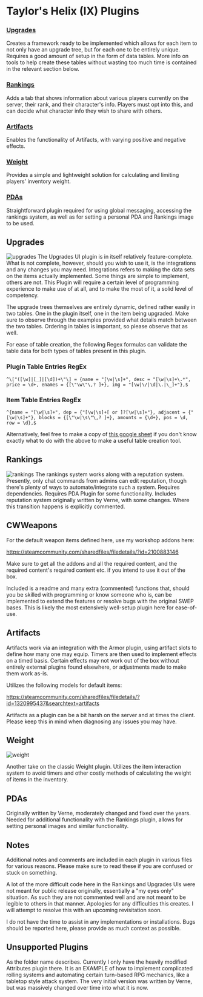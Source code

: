 # Taylor's Helix (IX) Plugins

### [Upgrades](#upgrades)
Creates a framework ready to be implemented which allows for each item to not only have an upgrade tree, but for each one to be entirely unique. Requires a good amount of setup in the form of data tables. More info on tools to help create these tables without wasting too much time is contained in the relevant section below.

### [Rankings](#rankings)
Adds a tab that shows information about various players currently on the server, their rank, and their character's info. Players must opt into this, and can decide what character info they wish to share with others.

### [Artifacts](#artifacts)
Enables the functionality of Artifacts, with varying positive and negative effects.

### [Weight](#weight)
Provides a simple and lightweight solution for calculating and limiting players' inventory weight.

### [PDAs](#pdas)
Straightforward plugin required for using global messaging, accessing the rankings system, as well as for setting a personal PDA and Rankings image to be used.

## Upgrades
![upgrades](https://user-images.githubusercontent.com/35386424/154877130-91daa92f-4d9c-4296-a239-b2e28b640ede.png)
The Upgrades UI plugin is in itself relatively feature-complete. What is not complete, however, should you wish to use it, is the integrations and any changes you may need. Integrations refers to making the data sets on the items actually implemented. Some things are simple to implement, others are not. This Plugin will require a certain level of programming experience to make use of at all, and to make the most of it, a solid level of competency.

The upgrade trees themselves are entirely dynamic, defined rather easily in two tables. One in the plugin itself, one in the item being upgraded. Make sure to observe through the examples provided what details match between the two tables. Ordering in tables is important, so please observe that as well.

For ease of table creation, the following Regex formulas can validate the table data for both types of tables present in this plugin.

### Plugin Table Entries RegEx
```
^\["([\w]|[_]|[\d])+\"\] = {name = "[\w|\s]+", desc = "[\w|\s]+\.*", price = \d+, enames = {[\"\w\"\,? ]+}, img = "[\w|\/|\d|\.|\_]+"},$
```

### Item Table Entries RegEx
```
^{name = "[\w|\s]+", dep = {"[\w|\s]+[ or ]?[\w|\s]+"}, adjacent = {"[\w|\s]+"}, blocks = {[\"\w|\s\"\,? ]+}, amounts = {\d+}, pos = \d, row = \d},$
```

Alternatively, feel free to make a copy of [this google sheet](https://docs.google.com/spreadsheets/d/11GMEUL8g-1mIsWqb17be_qhnoyLJvtjURkfaVQnSyhk/edit?usp=sharing) if you don't know exactly what to do with the above to make a useful table creation tool.

## Rankings
![rankings](https://user-images.githubusercontent.com/35386424/154877254-e7444d80-fb25-41f9-a276-56ebd186f698.png)
The rankings system works along with a reputation system. Presently, only chat commands from admins can edit reputation, though there's plenty of ways to automate/integrate such a system. Requires dependencies. Requires PDA Plugin for some functionality. Includes reputation system originally written by Verne, with some changes. Where this transition happens is explicitly commented.

## CWWeapons
For the default weapon items defined here, use my workshop addons here: 

https://steamcommunity.com/sharedfiles/filedetails/?id=2100883146 

Make sure to get all the addons and all the required content, and the required content's required content etc. if you intend to use it out of the box.

Included is a readme and many extra (commented) functions that, should you be skilled with programming or know someone who is, can be implemented to extend the features or resolve bugs with the original SWEP bases. This is likely the most extensively well-setup plugin here for ease-of-use.

## Artifacts
Artifacts work via an integration with the Armor plugin, using artifact slots to define how many one may equip. Timers are then used to implement effects on a timed basis. Certain effects may not work out of the box without entirely external plugins found elsewhere, or adjustments made to make them work as-is.

Utilizes the following models for default items:

https://steamcommunity.com/sharedfiles/filedetails/?id=1320995437&searchtext=artifacts

Artifacts as a plugin can be a bit harsh on the server and at times the client. Please keep this in mind when diagnosing any issues you may have.

## Weight
![weight](https://user-images.githubusercontent.com/35386424/154877489-91ba2790-fab4-41ee-a589-f408bc28001b.png)

Another take on the classic Weight plugin. Utilizes the item interaction system to avoid timers and other costly methods of calculating the weight of items in the inventory.

## PDAs

Originally written by Verne, moderately changed and fixed over the years. Needed for additional functionality with the Rankings plugin, allows for setting personal images and similar functionality.

## Notes
Additional notes and comments are included in each plugin in various files for various reasons. Please make sure to read these if you are confused or stuck on something.

A lot of the more difficult code here in the Rankings and Upgrades UIs were not meant for public release originally, essentially a "my eyes only" situation. As such they are not commented well and are not meant to be legible to others in that manner. Apologies for any difficulties this creates. I will attempt to resolve this with an upcoming revisitation soon.

I do not have the time to assist in any implementations or installations. Bugs should be reported here, please provide as much context as possible.

## Unsupported Plugins
As the folder name describes. Currently I only have the heavily modified Attributes plugin there. It is an EXAMPLE of how to implement complicated rolling systems and automating certain turn-based RPG mechanics, like a tabletop style attack system. The very initial version was written by Verne, but was massively changed over time into what it is now.

